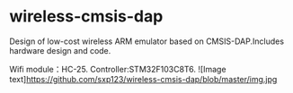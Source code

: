 # wireless-cmsis-dap
Design of low-cost wireless ARM emulator based on CMSIS-DAP.Includes hardware design and code.

Wifi module：HC-25.
Controller:STM32F103C8T6.
![Image text]https://github.com/sxp123/wireless-cmsis-dap/blob/master/img.jpg

